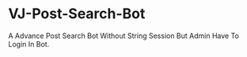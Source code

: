 # VJ-Post-Search-Bot
A Advance Post Search Bot Without String Session But Admin Have To Login In Bot.

